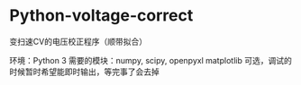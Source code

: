 # Python-voltage-correct
变扫速CV的电压校正程序（顺带拟合）

环境：Python 3 
需要的模块：numpy, scipy, openpyxl 
    matplotlib 可选，调试的时候暂时希望能即时输出，等完事了会去掉
